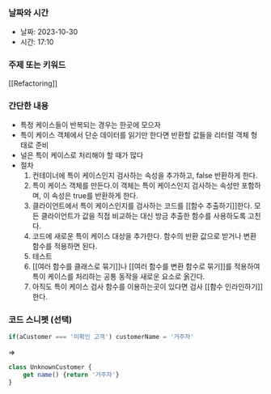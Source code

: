 ### 날짜와 시간

- 날짜: 2023-10-30
- 시간: 17:10

### 주제 또는 키워드
[[Refactoring]]

### 간단한 내용
- 특정 케이스들이 반복되는 경우는 한곳에 모으자
- 특이 케이스 객체에서 단순 데이터를 읽기만 한다면 반환할 값들을 리터럴 객체 형태로 준비
- 널은 특이 케이스로 처리해야 할 때가 많다
- 절차
	1. 컨테이너에 특이 케이스인지 검사하는 속성을 추가하고, false 반환하게 한다.
	2. 특이 케이스 객체를 만든다.이 객체는 특이 케이스인지 검사하는 속성만 포함하며, 이 속성은 true를 반환하게 한다.
	3. 클라이언트에서 특이 케이스인지를 검사하는 코드를 [[함수 추출하기]]한다. 모든 클라이언트가 값을 직접 비교하는 대신 방금 추출한 함수를 사용하도록 고친다.
	4. 코드에 새로운 특이 케이스 대상을 추가한다. 함수의 반환 값으로 받거나 변환 함수를 적용하면 된다.
	5. 테스트
	6. [[여러 함수를 클래스로 묶기]]나 [[여러 함수를 변환 함수로 묶기]]를 적용하여 특이 케이스를 처리하는 공통 동작을 새로운 요소로 옭긴다.
	7. 아직도 특이 케이스 검사 함수를 이용하는곳이 있다면 검사 [[함수 인라인하기]]한다.

### 코드 스니펫 (선택)

```typescript
if(aCustomer === '미확인 고객') customerName = '거주자'
```
=>
```typescript
class UnknownCustomer {
	get name() {return '거주자'}
}
```
